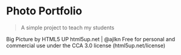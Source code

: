 # Photo Portfolio

> A simple project to teach my students

Big Picture by HTML5 UP
html5up.net | @ajlkn
Free for personal and commercial use under the CCA 3.0 license (html5up.net/license)
